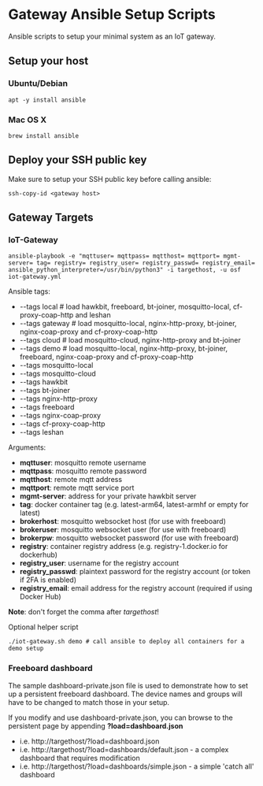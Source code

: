 # Gateway Ansible Setup Scripts

Ansible scripts to setup your minimal system as an IoT gateway.

## Setup your host

### Ubuntu/Debian

```
apt -y install ansible
```

### Mac OS X

```
brew install ansible
```

## Deploy your SSH public key

Make sure to setup your SSH public key before calling ansible:

```
ssh-copy-id <gateway host>
```

## Gateway Targets

### IoT-Gateway

```
ansible-playbook -e "mqttuser= mqttpass= mqtthost= mqttport= mgmt-server= tag= registry= registry_user= registry_passwd= registry_email= ansible_python_interpreter=/usr/bin/python3" -i targethost, -u osf iot-gateway.yml
```

Ansible tags:

 - --tags local      # load hawkbit, freeboard, bt-joiner, mosquitto-local, cf-proxy-coap-http and leshan
 - --tags gateway    # load mosquitto-local, nginx-http-proxy, bt-joiner, nginx-coap-proxy and cf-proxy-coap-http
 - --tags cloud      # load mosquitto-cloud, nginx-http-proxy and bt-joiner
 - --tags demo       # load mosquitto-local, nginx-http-proxy, bt-joiner, freeboard, nginx-coap-proxy and cf-proxy-coap-http
 - --tags mosquitto-local
 - --tags mosquitto-cloud
 - --tags hawkbit
 - --tags bt-joiner
 - --tags nginx-http-proxy
 - --tags freeboard
 - --tags nginx-coap-proxy
 - --tags cf-proxy-coap-http
 - --tags leshan

Arguments:

 - **mqttuser**: mosquitto remote username
 - **mqttpass**: mosquitto remote password
 - **mqtthost**: remote mqtt address
 - **mqttport**: remote mqtt service port
 - **mgmt-server**: address for your private hawkbit server
 - **tag**: docker container tag (e.g. latest-arm64, latest-armhf or empty for latest)
 - **brokerhost**: mosquitto websocket host (for use with freeboard)
 - **brokeruser**: mosquitto websocket user (for use with freeboard)
 - **brokerpw**: mosquitto websocket password (for use with freeboard)
 - **registry**: container registry address (e.g. registry-1.docker.io for dockerhub)
 - **registry_user**: username for the registry account
 - **registry_passwd**: plaintext password for the registry account (or token if 2FA is enabled)
 - **registry_email**: email address for the registry account (required if using Docker Hub)

**Note**: don't forget the comma after *targethost*!

Optional helper script
```
./iot-gateway.sh demo # call ansible to deploy all containers for a demo setup
```

### Freeboard dashboard

The sample dashboard-private.json file is used to demonstrate how to set up a persistent freeboard dashboard.  The device names and groups will have to be changed to match those in your setup.

If you modify and use dashboard-private.json, you can browse to the persistent page by appending **?load=dashboard.json**
 - i.e. http://targethost/?load=dashboard.json
 - i.e. http://targethost/?load=dashboards/default.json - a complex dashboard that requires modification
 - i.e. http://targethost/?load=dashboards/simple.json - a simple 'catch all' dashboard
